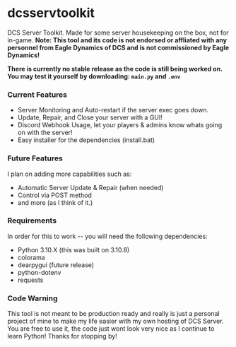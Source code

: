# dcsservtoolkit
DCS Server Toolkit. Made for some server housekeeping on the box, not for in-game.
**Note: This tool and its code is not endorsed or affliated with any personnel from Eagle Dynamics of DCS and is not commissioned by Eagle Dynamics!**

**There is currently no stable release as the code is still being worked on. You may test it yourself by downloading: `main.py` and `.env`**

### Current Features

- Server Monitoring and Auto-restart if the server exec goes down.
- Update, Repair, and Close your server with a GUI!
- Discord Webhook Usage, let your players & admins know whats going on with the server!
- Easy installer for the dependencies (install.bat)

### Future Features
I plan on adding more capabilities such as:
- Automatic Server Update & Repair (when needed)
- Control via POST method
- and more (as I think of it.)

### Requirements
In order for this to work -- you will need the following dependencies:
- Python 3.10.X (this was built on 3.10.8)
- colorama
- dearpygui (future release)
- python-dotenv
- requests

### Code Warning
This tool is not meant to be production ready and really is just a personal project of mine to make my life easier with my own hosting of DCS Server. You are free to use it, the code just wont look very nice as I continue to learn Python!
Thanks for stopping by!
